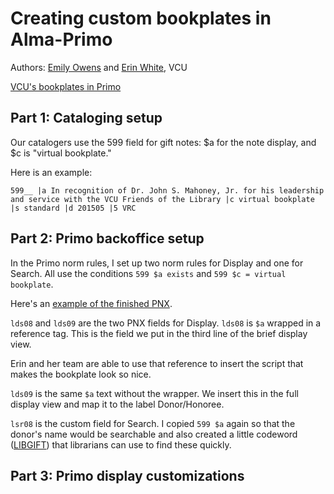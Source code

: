 # Creating custom bookplates in Alma-Primo

Authors: [Emily Owens](mailto:eaowens@vcu.edu) and [Erin White](mailto:erwhite@vcu.edu), VCU

[VCU's bookplates in Primo](http://search.library.vcu.edu/primo_library/libweb/action/dlSearch.do?institution=VCU&vid=VCU&search_scope=all_scope&dym=true&query=any,contains,libgift)

## Part 1: Cataloging setup

Our catalogers use the 599 field for gift notes: $a for the note display, and $c is "virtual bookplate." 

Here is an example:

```
599__ |a In recognition of Dr. John S. Mahoney, Jr. for his leadership and service with the VCU Friends of the Library |c virtual bookplate |s standard |d 201505 |5 VRC
```
## Part 2: Primo backoffice setup
In the Primo norm rules, I set up two norm rules for Display and one for Search. All use the conditions ```599 $a exists``` and ```599 $c = virtual bookplate```.

Here's an [example of the finished PNX](http://goo.gl/M5anVG).

```lds08``` and ```lds09``` are the two PNX fields for Display. ```lds08``` is ```$a``` wrapped in a reference tag. This is the field we put in the third line of the brief display view. 

Erin and her team are able to use that reference to insert the script that makes the bookplate look so nice.

```lds09``` is the same ```$a``` text without the wrapper. We insert this in the full display view and map it to the label Donor/Honoree.

```lsr08``` is the custom field for Search. I copied ```599 $a``` again so that the donor's name would be searchable and also created a little codeword ([LIBGIFT](http://search.library.vcu.edu/primo_library/libweb/action/dlSearch.do?institution=VCU&vid=VCU&search_scope=all_scope&dym=true&query=any,contains,libgift)) that librarians can use to find these quickly.

## Part 3: Primo display customizations
